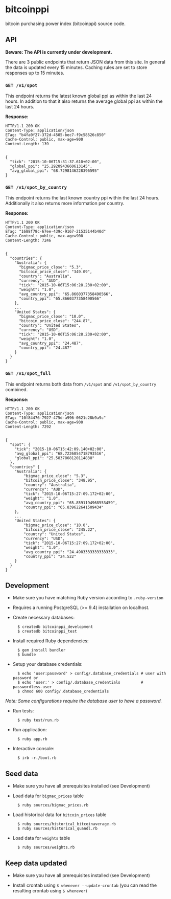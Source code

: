 # bitcoinppi

bitcoin purchasing power index (bitcoinppi) source code.

## API

**Beware: The API is currently under development.**

There are 3 public endpoints that return JSON data from this site.
In general the data is updated every 15 minutes. Caching rules are set to store responses up to 15 minutes.

### `GET /v1/spot`

This endpoint returns the latest known global ppi as within the last 24 hours.
In addition to that it also returns the average global ppi as within the last 24 hours.

**Response:**

    HTTP/1.1 200 OK
    Content-Type: application/json
    ETag: "b4fa0f27-372d-4505-bec7-f9c58526c850"
    Cache-Control: public, max-age=900
    Content-Length: 139
    
    
    {
      "tick": "2015-10-06T15:31:37.610+02:00",
      "global_ppi": "25.2920943660613145",
      "avg_global_ppi": "68.7298146228396595"
    }

### `GET /v1/spot_by_country`

This endpoint returns the last known country ppi within the last 24 hours.
Additionally it also returns more information per country.

**Response:**


    HTTP/1.1 200 OK
    Content-Type: application/json
    ETag: "1688f78c-67ee-439c-9167-21535144b40d"
    Cache-Control: public, max-age=900
    Content-Length: 7246
    
    
    {
      "countries": {
        "Australia": {
          "bigmac_price_close": "5.3",
          "bitcoin_price_close": "349.09",
          "country": "Australia",
          "currency": "AUD",
          "tick": "2015-10-06T15:06:28.230+02:00",
          "weight": "1.0",
          "avg_country_ppi": "65.8660377358490566",
          "country_ppi": "65.8660377358490566"
        },
        ...
        "United States": {
          "bigmac_price_close": "10.0",
          "bitcoin_price_close": "244.87",
          "country": "United States",
          "currency": "USD",
          "tick": "2015-10-06T15:06:28.230+02:00",
          "weight": "1.0",
          "avg_country_ppi": "24.487",
          "country_ppi": "24.487"
        }
      }
    }

### `GET /v1/spot_full`

This endpoint returns both data from `/v1/spot` and `/v1/spot_by_country` combined.

**Response:**


    HTTP/1.1 200 OK
    Content-Type: application/json
    ETag: "10f84476-7927-475d-a996-0621c28b9a9c"
    Cache-Control: public, max-age=900
    Content-Length: 7292
    
    
    {
      "spot": {
        "tick": "2015-10-06T15:42:09.140+02:00",
        "avg_global_ppi": "68.7226854718793516",
        "global_ppi": "25.5837868120114838"
      },
      "countries" {
        "Australia": {
            "bigmac_price_close": "5.3",
            "bitcoin_price_close": "348.95",
            "country": "Australia",
            "currency": "AUD",
            "tick": "2015-10-06T15:27:09.172+02:00",
            "weight": "1.0",
            "avg_country_ppi": "65.8591194968553459",
            "country_ppi": "65.839622641509434"
        },
        ...
        "United States": {
            "bigmac_price_close": "10.0",
            "bitcoin_price_close": "245.22",
            "country": "United States",
            "currency": "USD",
            "tick": "2015-10-06T15:27:09.172+02:00",
            "weight": "1.0",
            "avg_country_ppi": "24.4983333333333333",
            "country_ppi": "24.522"
        }
      }
    }

## Development

* Make sure you have matching Ruby version according to `.ruby-version`
* Requires a running PostgreSQL (>= 9.4) installation on localhost.
* Create necessary databases:

        $ createdb bitcoinppi_development
        $ createdb bitcoinppi_test

* Install required Ruby dependencies:

        $ gem install bundler
        $ bundle

* Setup your database credentials:

        $ echo 'user:password' > config/.database_credentials # user with password or
        $ echo 'user:' > config/.database_credentials         # passwordless-user
        $ chmod 600 config/.database_credentials

_Note: Some configurations require the database user to have a password._

* Run tests:

        $ ruby test/run.rb

* Run application:

        $ ruby app.rb

* Interactive console:

        $ irb -r./boot.rb

## Seed data

* Make sure you have all prerequisites installed (see Development)
* Load data for `bigmac_prices` table

        $ ruby sources/bigmac_prices.rb

* Load historical data for `bitcoin_prices` table

        $ ruby sources/historical_bitcoinaverage.rb
        $ ruby sources/historical_quandl.rb

* Load data for `weights` table

        $ ruby sources/weights.rb

## Keep data updated

* Make sure you have all prerequisites installed (see Development)

* Install crontab using `$ whenever --update-crontab` (you can read the resulting crontab using `$ whenever`)
